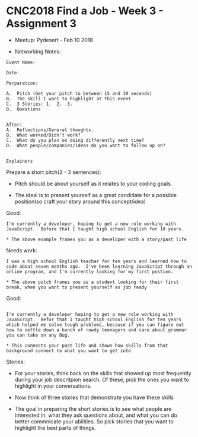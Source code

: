 # CNC2018 Find a Job - Week 3 - Assignment 3

* Meetup: Pydesert - Feb 10 2018

* Networking Notes:

```
Event Name:

Date:

Perparation:

A.  Pitch (Get your pitch to between 15 and 30 seconds)
B.  The skill I want to highlight at this event
C.  3 Stories: 1.  2.  3.  
D.  Questions


After:
A.  Reflections/General thoughts.
B.  What worked/Didn't work?
C.  What do you plan on doing differently next time?
D.  What people/companies/ideas do you want to follow up on?


Explainers
```

Prepare a short pitch(2 - 3 sentences):

* Pitch should be about yourself as it relates to your coding goals.

* The ideal is to present yourself as a great candidate for a possible position(so craft your story around this concept/idea)

Good:

```
I'm currently a developer, hoping to get a new role working with JavaScript.  Before that I taught high school English for 10 years.

* The above example frames you as a developer with a story/past life

```

Needs work:

```
I was a high school English teacher for ten years and learned how to code about seven months ago.  I've been learning JavaScript through an online program, and I'm currently looking for my first postion.

* The above pitch frames you as a student looking for their first break, when you want to present yourself as job ready
```

Good:
```

I'm currently a developer hoping to get a new role working with JavaScript.  Befor that I taught high school English for ten years which helped me solve tough problems, because if you can figure out how to settle down a bunch of rowdy teenagers and care about grammar you can take on any Bug.

* This connects your past life and shows how skills from that background connect to what you want to get into

```

Stories:

* For your stories, think back on the skills that showed up most frequently during your job descritpion search.  Of these, pick the ones you want to highlight in your conversations.  

* Now think of three stories that demonstrate you have these skills

* The goal in preparing the short stories is to see what people are interested in, what they ask questions about, and what you can do better commnicate your abilities.  So pick stories that you want to highlight the best parts of things.

